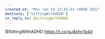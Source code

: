 ```yaml
---
created_at: "Mon Jan 24 13:45:42 +0000 2022"
mentions: ['SittingWithADHD']
in_reply_to: @SittingWithADHD
---
```


@SittingWithADHD https://t.co/gJ4nhv1p4d